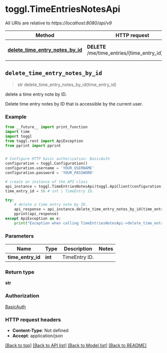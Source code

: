 # toggl.TimeEntriesNotesApi

All URIs are relative to *https://localhost:8080/api/v9*

Method | HTTP request | Description
------------- | ------------- | -------------
[**delete_time_entry_notes_by_id**](TimeEntriesNotesApi.md#delete_time_entry_notes_by_id) | **DELETE** /me/time_entries/{time_entry_id}/notes | delete a time entry note by ID.


## `delete_time_entry_notes_by_id`
> str delete_time_entry_notes_by_id(time_entry_id)

delete a time entry note by ID.

Delete time entry notes by ID that is accessible by the current user.

### Example

```python
from __future__ import print_function
import time
import toggl
from toggl.rest import ApiException
from pprint import pprint


# Configure HTTP basic authorization: BasicAuth
configuration = toggl.Configuration()
configuration.username = 'YOUR_USERNAME'
configuration.password = 'YOUR_PASSWORD'

# create an instance of the API class
api_instance = toggl.TimeEntriesNotesApi(toggl.ApiClient(configuration))
time_entry_id = 56 # int | TimeEntry ID.

try:
    # delete a time entry note by ID.
    api_response = api_instance.delete_time_entry_notes_by_id(time_entry_id)
    pprint(api_response)
except ApiException as e:
    print("Exception when calling TimeEntriesNotesApi->delete_time_entry_notes_by_id: %s\n" % e)
```

### Parameters


Name | Type | Description  | Notes
------------- | ------------- | ------------- | -------------
 **time_entry_id** | **int**| TimeEntry ID. | 

### Return type

**str**

### Authorization

[BasicAuth](../README.md#BasicAuth)

### HTTP request headers

 - **Content-Type**: Not defined
 - **Accept**: application/json

[[Back to top]](#) [[Back to API list]](../README.md#documentation-for-api-endpoints) [[Back to Model list]](../README.md#documentation-for-models) [[Back to README]](../README.md)

